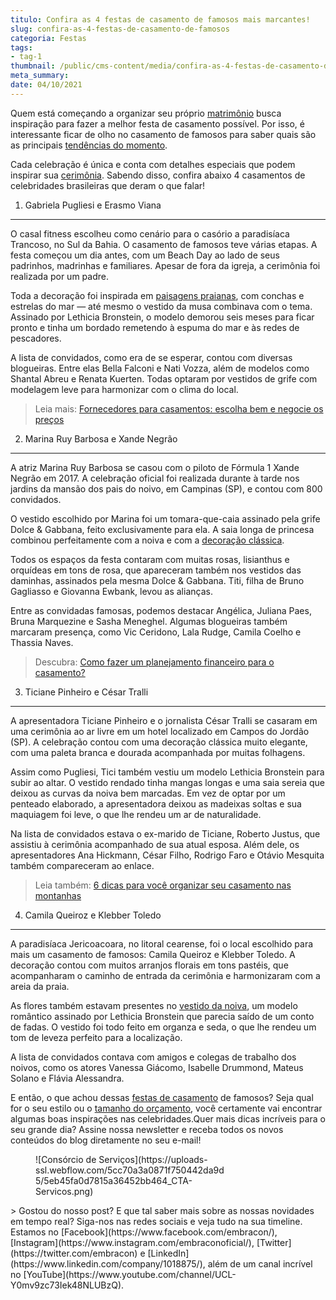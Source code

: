 ```yaml
---
titulo: Confira as 4 festas de casamento de famosos mais marcantes!
slug: confira-as-4-festas-de-casamento-de-famosos
categoria: Festas
tags:
- tag-1
thumbnail: /public/cms-content/media/confira-as-4-festas-de-casamento-de-famosos.jpg
meta_summary: 
date: 04/10/2021
---
```

Quem está começando a organizar seu próprio [matrimônio](https://www.embracon.com.br/blog/consorcio-de-casamento-saiba-como-funciona) busca inspiração para fazer a melhor festa de casamento possível. Por isso, é interessante ficar de olho no casamento de famosos para saber quais são as principais [tendências do momento](https://www.embracon.com.br/blog/conheca-as-principais-tendencias-em-decoracao-de-casamento).

Cada celebração é única e conta com detalhes especiais que podem inspirar sua [cerimônia](https://www.embracon.com.br/blog/cerimonia-e-festa-de-casamento-juntos-ou-separados). Sabendo disso, confira abaixo 4 casamentos de celebridades brasileiras que deram o que falar!

1. Gabriela Pugliesi e Erasmo Viana
-----------------------------------

O casal fitness escolheu como cenário para o casório a paradisíaca Trancoso, no Sul da Bahia. O casamento de famosos teve várias etapas. A festa começou um dia antes, com um Beach Day ao lado de seus padrinhos, madrinhas e familiares. Apesar de fora da igreja, a cerimônia foi realizada por um padre.

Toda a decoração foi inspirada em [paisagens praianas](https://www.embracon.com.br/blog/veja-4-dicas-essenciais-para-o-seu-casamento-na-praia-ser-incrivel), com conchas e estrelas do mar — até mesmo o vestido da musa combinava com o tema. Assinado por Lethicia Bronstein, o modelo demorou seis meses para ficar pronto e tinha um bordado remetendo à espuma do mar e às redes de pescadores.

A lista de convidados, como era de se esperar, contou com diversas blogueiras. Entre elas Bella Falconi e Nati Vozza, além de modelos como Shantal Abreu e Renata Kuerten. Todas optaram por vestidos de grife com modelagem leve para harmonizar com o clima do local.

> Leia mais: [Fornecedores para casamentos: escolha bem e negocie os preços](https://www.embracon.com.br/blog/fornecedores-para-casamentos-escolha-bem-e-negocie-os-precos)

2. Marina Ruy Barbosa e Xande Negrão
------------------------------------

A atriz Marina Ruy Barbosa se casou com o piloto de Fórmula 1 Xande Negrão em 2017. A celebração oficial foi realizada durante à tarde nos jardins da mansão dos pais do noivo, em Campinas (SP), e contou com 800 convidados.

O vestido escolhido por Marina foi um tomara-que-caia assinado pela grife Dolce &amp; Gabbana, feito exclusivamente para ela. A saia longa de princesa combinou perfeitamente com a noiva e com a [decoração clássica](https://www.embracon.com.br/blog/conheca-as-principais-tendencias-em-decoracao-de-casamento).

Todos os espaços da festa contaram com muitas rosas, lisianthus e orquídeas em tons de rosa, que apareceram também nos vestidos das daminhas, assinados pela mesma Dolce &amp; Gabbana. Titi, filha de Bruno Gagliasso e Giovanna Ewbank, levou as alianças.

Entre as convidadas famosas, podemos destacar Angélica, Juliana Paes, Bruna Marquezine e Sasha Meneghel. Algumas blogueiras também marcaram presença, como Vic Ceridono, Lala Rudge, Camila Coelho e Thassia Naves.

> Descubra: [Como fazer um planejamento financeiro para o casamento?](https://www.embracon.com.br/blog/como-fazer-um-planejamento-financeiro-para-o-casamento)

3. Ticiane Pinheiro e César Tralli
----------------------------------

A apresentadora Ticiane Pinheiro e o jornalista César Tralli se casaram em uma cerimônia ao ar livre em um hotel localizado em Campos do Jordão (SP). A celebração contou com uma decoração clássica muito elegante, com uma paleta branca e dourada acompanhada por muitas folhagens.

Assim como Pugliesi, Tici também vestiu um modelo Lethicia Bronstein para subir ao altar. O vestido rendado tinha mangas longas e uma saia sereia que deixou as curvas da noiva bem marcadas. Em vez de optar por um penteado elaborado, a apresentadora deixou as madeixas soltas e sua maquiagem foi leve, o que lhe rendeu um ar de naturalidade.

Na lista de convidados estava o ex-marido de Ticiane, Roberto Justus, que assistiu à cerimônia acompanhado de sua atual esposa. Além dele, os apresentadores Ana Hickmann, César Filho, Rodrigo Faro e Otávio Mesquita também compareceram ao enlace.

> Leia também: [6 dicas para você organizar seu casamento nas montanhas](https://www.embracon.com.br/blog/6-dicas-para-voce-organizar-seu-casamento-nas-montanhas)

4. Camila Queiroz e Klebber Toledo
----------------------------------

A paradisíaca Jericoacoara, no litoral cearense, foi o local escolhido para mais um casamento de famosos: Camila Queiroz e Klebber Toledo. A decoração contou com muitos arranjos florais em tons pastéis, que acompanharam o caminho de entrada da cerimônia e harmonizaram com a areia da praia.

As flores também estavam presentes no [vestido da noiva](https://www.embracon.com.br/blog/voce-sabe-como-escolher-o-vestido-de-noiva-adequado-para-voce), um modelo romântico assinado por Lethicia Bronstein que parecia saído de um conto de fadas. O vestido foi todo feito em organza e seda, o que lhe rendeu um tom de leveza perfeito para a localização.

A lista de convidados contava com amigos e colegas de trabalho dos noivos, como os atores Vanessa Giácomo, Isabelle Drummond, Mateus Solano e Flávia Alessandra.

E então, o que achou dessas [festas de casamento](https://www.embracon.com.br/blog/dia-de-festa-5-coisas-que-nao-podem-faltar-no-seu-casamento) de famosos? Seja qual for o seu estilo ou o [tamanho do orçamento](https://www.embracon.com.br/blog/como-fazer-um-planejamento-financeiro-para-o-casamento), você certamente vai encontrar algumas boas inspirações nas celebridades.Quer mais dicas incríveis para o seu grande dia? Assine nossa newsletter e receba todos os novos conteúdos do blog diretamente no seu e-mail!

<figure class="w-richtext-figure-type-image w-richtext-align-center" style="max-width:310px"><div>![Consórcio de Serviços](https://uploads-ssl.webflow.com/5cc70a3a0871f750442da9d5/5eb45fa0d7815a36452bb464_CTA-Servicos.png)</div></figure>> Gostou do nosso post? E que tal saber mais sobre as nossas novidades em tempo real? Siga-nos nas redes sociais e veja tudo na sua timeline. Estamos no [Facebook](https://www.facebook.com/embracon/), [Instagram](https://www.instagram.com/embraconoficial/), [Twitter](https://twitter.com/embracon) e [LinkedIn](https://www.linkedin.com/company/1018875/), além de um canal incrível no [YouTube](https://www.youtube.com/channel/UCL-Y0mv9zc73Iek48NLUBzQ).
